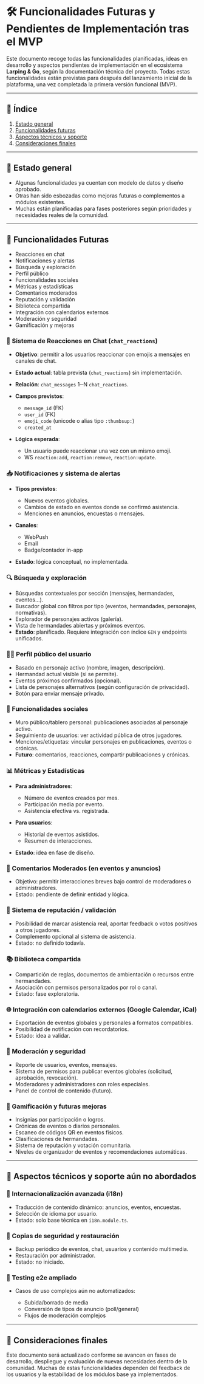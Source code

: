# 🛠️ Funcionalidades Futuras y Pendientes de Implementación tras el MVP

Este documento recoge todas las funcionalidades planificadas, ideas en desarrollo y aspectos pendientes de implementación en el ecosistema **Larping & Go**, según la documentación técnica del proyecto. Todas estas funcionalidades están previstas para después del lanzamiento inicial de la plataforma, una vez completada la primera versión funcional (MVP).

---

## 📑 Índice


1. [Estado general](#🔄-estado-general)
2. [Funcionalidades futuras](#🔮-funcionalidades-futuras)
3. [Aspectos técnicos y soporte](#🚧-aspectos-técnicos-y-soporte-aún-no-abordados)
4. [Consideraciones finales](#📌-consideraciones-finales)

---

## 🔄 Estado general

* Algunas funcionalidades ya cuentan con modelo de datos y diseño aprobado.
* Otras han sido esbozadas como mejoras futuras o complementos a módulos existentes.
* Muchas están planificadas para fases posteriores según prioridades y necesidades reales de la comunidad.

---

## 🔮 Funcionalidades Futuras

   * Reacciones en chat
   * Notificaciones y alertas
   * Búsqueda y exploración
   * Perfil público
   * Funcionalidades sociales
   * Métricas y estadísticas
   * Comentarios moderados
   * Reputación y validación
   * Biblioteca compartida
   * Integración con calendarios externos
   * Moderación y seguridad
   * Gamificación y mejoras


### 🧩 Sistema de Reacciones en Chat (`chat_reactions`)

* **Objetivo**: permitir a los usuarios reaccionar con emojis a mensajes en canales de chat.
* **Estado actual**: tabla prevista (`chat_reactions`) sin implementación.
* **Relación**: `chat_messages` 1─N `chat_reactions`.
* **Campos previstos**:

  * `message_id` (FK)
  * `user_id` (FK)
  * `emoji_code` (unicode o alias tipo `:thumbsup:`)
  * `created_at`
* **Lógica esperada**:

  * Un usuario puede reaccionar una vez con un mismo emoji.
  * WS `reaction:add`, `reaction:remove`, `reaction:update`.

### 📥 Notificaciones y sistema de alertas

* **Tipos previstos**:

  * Nuevos eventos globales.
  * Cambios de estado en eventos donde se confirmó asistencia.
  * Menciones en anuncios, encuestas o mensajes.
* **Canales**:

  * WebPush
  * Email
  * Badge/contador in-app
* **Estado**: lógica conceptual, no implementada.

### 🔍 Búsqueda y exploración

* Búsquedas contextuales por sección (mensajes, hermandades, eventos...).
* Buscador global con filtros por tipo (eventos, hermandades, personajes, normativas).
* Explorador de personajes activos (galería).
* Vista de hermandades abiertas y próximos eventos.
* **Estado**: planificado. Requiere integración con índice `GIN` y endpoints unificados.

### 🧑‍🌾 Perfil público del usuario

* Basado en personaje activo (nombre, imagen, descripción).
* Hermandad actual visible (si se permite).
* Eventos próximos confirmados (opcional).
* Lista de personajes alternativos (según configuración de privacidad).
* Botón para enviar mensaje privado.

### 🤝 Funcionalidades sociales

* Muro público/tablero personal: publicaciones asociadas al personaje activo.
* Seguimiento de usuarios: ver actividad pública de otros jugadores.
* Menciones/etiquetas: vincular personajes en publicaciones, eventos o crónicas.
* **Futuro**: comentarios, reacciones, compartir publicaciones y crónicas.

### 📊 Métricas y Estadísticas

* **Para administradores**:

  * Número de eventos creados por mes.
  * Participación media por evento.
  * Asistencia efectiva vs. registrada.
* **Para usuarios**:

  * Historial de eventos asistidos.
  * Resumen de interacciones.
* **Estado**: idea en fase de diseño.

### 📝 Comentarios Moderados (en eventos y anuncios)

* Objetivo: permitir interacciones breves bajo control de moderadores o administradores.
* Estado: pendiente de definir entidad y lógica.

### 👥 Sistema de reputación / validación

* Posibilidad de marcar asistencia real, aportar feedback o votos positivos a otros jugadores.
* Complemento opcional al sistema de asistencia.
* Estado: no definido todavía.

### 📚 Biblioteca compartida

* Compartición de reglas, documentos de ambientación o recursos entre hermandades.
* Asociación con permisos personalizados por rol o canal.
* Estado: fase exploratoria.

### 🌐 Integración con calendarios externos (Google Calendar, iCal)

* Exportación de eventos globales y personales a formatos compatibles.
* Posibilidad de notificación con recordatorios.
* Estado: idea a validar.

### 🚨 Moderación y seguridad

* Reporte de usuarios, eventos, mensajes.
* Sistema de permisos para publicar eventos globales (solicitud, aprobación, revocación).
* Moderadores y administradores con roles especiales.
* Panel de control de contenido (futuro).

### 🧐 Gamificación y futuras mejoras

* Insignias por participación o logros.
* Crónicas de eventos o diarios personales.
* Escaneo de códigos QR en eventos físicos.
* Clasificaciones de hermandades.
* Sistema de reputación y votación comunitaria.
* Niveles de organizador de eventos y recomendaciones automáticas.

---

## 🚧 Aspectos técnicos y soporte aún no abordados

### 🎯 Internacionalización avanzada (i18n)

* Traducción de contenido dinámico: anuncios, eventos, encuestas.
* Selección de idioma por usuario.
* Estado: solo base técnica en `i18n.module.ts`.

### 💾 Copias de seguridad y restauración

* Backup periódico de eventos, chat, usuarios y contenido multimedia.
* Restauración por administrador.
* Estado: no iniciado.

### 🧪 Testing e2e ampliado

* Casos de uso complejos aún no automatizados:

  * Subida/borrado de media
  * Conversión de tipos de anuncio (poll/general)
  * Flujos de moderación complejos

---

## 📌 Consideraciones finales

Este documento será actualizado conforme se avancen en fases de desarrollo, despliegue y evaluación de nuevas necesidades dentro de la comunidad. Muchas de estas funcionalidades dependen del feedback de los usuarios y la estabilidad de los módulos base ya implementados.
